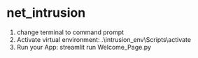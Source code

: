 # net_intrusion
1. change terminal to command prompt
2. Activate virtual environment:   .\intrusion_env\Scripts\activate
3. Run your App:   streamlit run Welcome_Page.py 